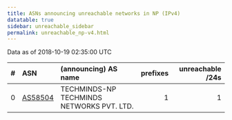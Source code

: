 ```yaml
---
title: ASNs announcing unreachable networks in NP (IPv4)
datatable: true
sidebar: unreachable_sidebar
permalink: unreachable_np-v4.html
---
```


Data as of 2018-10-19 02:35:00 UTC


<div class="datatable-begin"></div>

|   # | ASN                                    | (announcing) AS name                      |   prefixes |   unreachable /24s |
|----:|:---------------------------------------|:------------------------------------------|-----------:|-------------------:|
|   0 | [AS58504](unreachable_AS58504-v4.html) | TECHMINDS-NP TECHMINDS NETWORKS PVT. LTD. |          1 |                  1 |

<div class="datatable-end"></div>